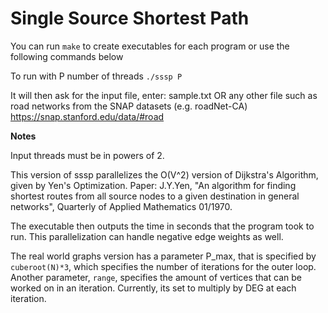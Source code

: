 Single Source Shortest Path
===========================

You can run ```make``` to create executables for each program or use the following commands below
  
To run with P number of threads
  ```./sssp P```
  
  It will then ask for the input file, enter:
  sample.txt
  OR any other file such as road networks from the SNAP datasets (e.g. roadNet-CA)
  https://snap.stanford.edu/data/#road

**Notes**

Input threads must be in powers of 2.

This version of sssp parallelizes the O(V^2) version of Dijkstra's Algorithm, given by Yen's Optimization.
Paper: J.Y.Yen, "An algorithm for finding shortest routes from all source nodes to a given destination in general networks", Quarterly of Applied Mathematics 01/1970.

The executable then outputs the time in seconds that the program took to run.
This parallelization can handle negative edge weights as well.

The real world graphs version has a parameter P_max, that is specified by ```cuberoot(N)*3```, which specifies the number of iterations for the outer loop.
Another parameter, ```range```, specifies the amount of vertices that can be worked on in an iteration. Currently, its set to multiply by DEG at each iteration. 

